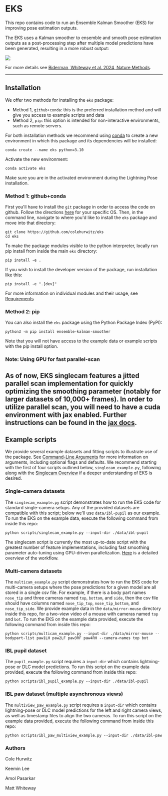 # EKS
This repo contains code to run an Ensemble Kalman Smoother (EKS) for improving pose estimation outputs.

The EKS uses a Kalman smoother to ensemble and smooth pose estimation outputs as a post-processing
step after multiple model predictions have been generated, resulting in a more robust output:

![](assets/crim13_singlecam.gif)

For more details see [Biderman, Whiteway et al. 2024, Nature Methods](https://rdcu.be/dLP3z).

---

## Installation

We offer two methods for installing the `eks` package:
* Method 1, `github+conda`: this is the preferred installation method and will give you access to example scripts and data
* Method 2, `pip`: this option is intended for non-interactive environments, such as remote servers.

For both installation methods we recommend using
[conda](https://docs.anaconda.com/free/anaconda/install/index.html)
to create a new environment in which this package and its dependencies will be installed:

```
conda create --name eks python=3.10
```

Activate the new environment:
```
conda activate eks
```

Make sure you are in the activated environment during the Lightning Pose installation.

### Method 1: github+conda

First you'll have to install the `git` package in order to access the code on github. 
Follow the directions [here](https://git-scm.com/book/en/v2/Getting-Started-Installing-Git) 
for your specific OS.
Then, in the command line, navigate to where you'd like to install the `eks` package and move 
into that directory:
```
git clone https://github.com/colehurwitz/eks
cd eks
```

To make the package modules visible to the python interpreter, locally run pip 
install from inside the main `eks` directory:

```
pip install -e .
```

If you wish to install the developer version of the package, run installation like this:
```
pip install -e ".[dev]"
```

For more information on individual modules and their usage, see [Requirements](docs/requirements.md)

### Method 2: pip

You can also install the `eks` package using the Python Package Index (PyPI):
```
python3 -m pip install ensemble-kalman-smoother
```
Note that you will not have access to the example data or example scripts with the pip install 
option.

### Note: Using GPU for fast parallel-scan
As of now, EKS singlecam features a jitted parallel scan implementation for quickly optimizing the
smoothing parameter (notably for larger datasets of 10,000+ frames). In order to utilize parallel scan,
you will need to have a cuda environment with jax enabled. Further instructions can be found in the [jax
docs](https://jax.readthedocs.io/en/latest/installation.html).
-------------------------------

## Example scripts

We provide several example datasets and fitting scripts to illustrate use of the package. See
[Command-Line Arguments](docs/command-line_arguments.md) for more information on arguments, 
including optional flags and defaults. We recommend starting with the first of four scripts outlined
below, `singlecam_example.py`, following along with the [Singlecam Overview](docs/singlecam_overview.md)
if a deeper understanding of EKS is desired.

### Single-camera datasets
The `singlecam_example.py` script demonstrates how to run the EKS code for standard single-camera
setups. 
Any of the provided datasets are compatible with this script; below we'll use `data/ibl-pupil` as
our example. 
To run the EKS on the example data, execute the following command from inside this repo:

```console 
python scripts/singlecam_example.py --input-dir ./data/ibl-pupil
```

The singlecam script is currently the most up-to-date script with the greatest number of feature
implementations, including fast smoothing parameter auto-tuning using GPU-driven parallelization.
[Here](docs/singlecam_overview.md) is a detailed overview of the workflow.
 
### Multi-camera datasets
The `multicam_example.py` script demonstrates how to run the EKS code for multi-camera
setups where the pose predictions for a given model are all stored in a single csv file. 
For example, if there is a body part names `nose_tip` and three cameras named 
`top`, `bottom`, and `side`, then the csv file should have columns named
`nose_tip_top`, `nose_tip_bottom`, and `nose_tip_side`.
We provide example data in the `data/mirror-mouse` directory inside this repo, 
for a two-view video of a mouse with cameras named `top` and `bot`. 
To run the EKS on the example data provided, execute the following command from inside this repo:

```console 
python scripts/multicam_example.py --input-dir ./data/mirror-mouse --bodypart-list paw1LH paw2LF paw3RF paw4RH --camera-names top bot
```

### IBL pupil dataset
The `pupil_example.py` script requires a `input-dir` which contains lightning-pose or DLC 
model predictions. 
To run this script on the example data provided, execute the following command from inside this repo:

```console 
python scripts/ibl_pupil_example.py --input-dir ./data/ibl-pupil
```

### IBL paw dataset (multiple asynchronous views)
The `multiview_paw_example.py` script requires a `input-dir` which contains lightning-pose 
or DLC model predictions for the left and right camera views, as well as timestamp files to align 
the two cameras. 
To run this script on the example data provided, execute the following command from inside this repo:

```console 
python scripts/ibl_paw_multiview_example.py --input-dir ./data/ibl-paw
```

### Authors

Cole Hurwitz

Keemin Lee

Amol Pasarkar

Matt Whiteway

